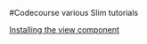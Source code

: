 #Codecourse various Slim tutorials

[Installing the view component](https://www.codecourse.com/lessons/views-with-slim-3)